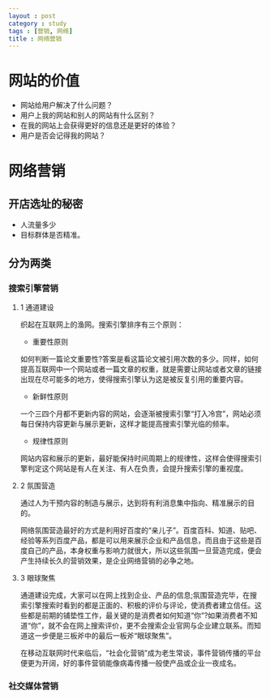 ```yaml
---
layout : post
category : study
tags : [营销, 网络]
title : 网络营销
---
```


# 网站的价值<a id="orgheadline1"></a>

-   网站给用户解决了什么问题？
-   用户上我的网站和别人的网站有什么区别？
-   在我的网站上会获得更好的信息还是更好的体验？
-   用户是否会记得我的网站？

# 网络营销<a id="orgheadline9"></a>

## 开店选址的秘密<a id="orgheadline2"></a>

-   人流量多少
-   目标群体是否精准。

## 分为两类<a id="orgheadline8"></a>

### 搜索引擎营销<a id="orgheadline6"></a>

1.  1 通道建设

    织起在互联网上的渔网。搜索引擎排序有三个原则：
    
    -   重要性原则
    
    如何判断一篇论文重要性?答案是看这篇论文被引用次数的多少。同样，如何提高互联网中一个网站或者一篇文章的权重，就是需要让网站或者文章的链接出现在尽可能多的地方，使得搜索引擎认为这是被反复引用的重要内容。
    
    -   新鲜性原则
    
    一个三四个月都不更新内容的网站，会逐渐被搜索引擎“打入冷宫”，网站必须每日保持内容更新与展示更新，这样才能提高搜索引擎光临的频率。
    
    -   规律性原则
    
    网站内容和展示的更新，最好能保持时间周期上的规律性，这样会使得搜索引擎判定这个网站是有人在关注、有人在负责，会提升搜索引擎的重视度。

2.  2 氛围营造

    通过人为干预内容的制造与展示，达到将有利消息集中指向、精准展示的目的。
    
    网络氛围营造最好的方式是利用好百度的“亲儿子”。百度百科、知道、贴吧、经验等系列百度产品，都是可以用来展示企业和产品信息，而且由于这些是百度自己的产品，本身权重与影响力就很大，所以这些氛围一旦营造完成，便会产生持续长久的营销效果，是企业网络营销的必争之地。

3.  3 眼球聚焦

    通道建设完成，大家可以在网上找到企业、产品的信息;氛围营造完毕，在搜索引擎搜索时看到的都是正面的、积极的评价与评论，使消费者建立信任。这些都是前期的铺垫性工作，最关键的是消费者如何知道“你”?如果消费者不知道“你”，就不会在网上搜索评价，更不会搜索企业官网与企业建立联系。而知道这一步便是三板斧中的最后一板斧“眼球聚焦”。
    
    在移动互联网时代来临后，“社会化营销”成为老生常谈，事件营销传播的平台便更为开阔，好的事件营销能像病毒传播一般使产品或企业一夜成名。

### 社交媒体营销<a id="orgheadline7"></a>
